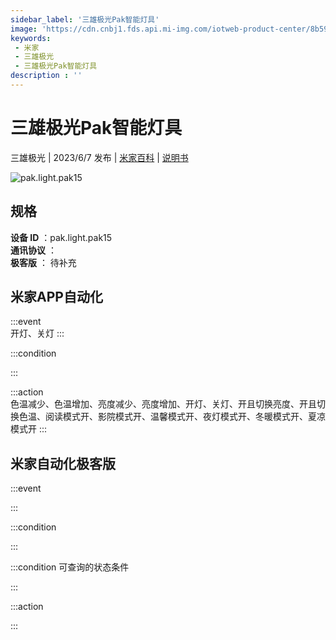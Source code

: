 ```yaml
---
sidebar_label: '三雄极光Pak智能灯具'
image: 'https://cdn.cnbj1.fds.api.mi-img.com/iotweb-product-center/8b5965c72d4517af984c81a7ca3f0492_1684826229202.png?GalaxyAccessKeyId=AKVGLQWBOVIRQ3XLEW&Expires=9223372036854775807&Signature=nCsPy4LOSLpRftgm2Ow1ZxERwEk='
keywords: 
 - 米家
 - 三雄极光
 - 三雄极光Pak智能灯具
description : ''
---
```

# 三雄极光Pak智能灯具

三雄极光 | 2023/6/7 发布 | [米家百科](https://home.mi.com/webapp/content/baike/product/index.html?model=pak.light.pak15) | [说明书](https://home.mi.com/views/introduction.html?model=pak.light.pak15&region=cn)

![pak.light.pak15](https://cdn.cnbj1.fds.api.mi-img.com/iotweb-product-center/8b5965c72d4517af984c81a7ca3f0492_1684826229202.png?GalaxyAccessKeyId=AKVGLQWBOVIRQ3XLEW&Expires=9223372036854775807&Signature=nCsPy4LOSLpRftgm2Ow1ZxERwEk=)

## 规格  
> 
**设备 ID** ：pak.light.pak15  
**通讯协议** ：  
**极客版**  ： 待补充 


## 米家APP自动化  

:::event  
开灯、关灯
:::

:::condition  

:::

:::action   
色温减少、色温增加、亮度减少、亮度增加、开灯、关灯、开且切换亮度、开且切换色温、阅读模式开、影院模式开、温馨模式开、夜灯模式开、冬暖模式开、夏凉模式开
:::

## 米家自动化极客版  

:::event  

:::

:::condition  

:::

:::condition 可查询的状态条件  

:::

:::action  

:::

        
